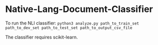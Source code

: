 # Native-Lang-Document-Classifier
To run the NLI classifier:
`python3 analyze.py path_to_train_set path_to_dev_set path_to_test_set path_to_output_csv_file`

The classifier requires scikit-learn.
